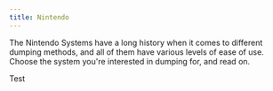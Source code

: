 ```yaml
---
title: Nintendo
---
```

The Nintendo Systems have a long history when it comes to different dumping methods, and all of them have various levels of ease of use. Choose the system you're interested in dumping for, and read on.



Test
